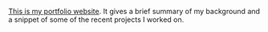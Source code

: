 <a href="index.html">This is my portfolio website</a>. It gives a brief summary of my background and a snippet of some of the recent projects I worked on.
